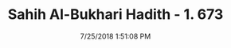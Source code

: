 ---
title        : "Sahih Al-Bukhari Hadith - 1. 673"
date         : 7/25/2018 1:51:08 PM
draft        : false
type         : "hadith"
layout       : "hadith"
BookCode     : "SHB"
VolumeNumber : "1"
HadithNumber : "673"
categories  :  ["Adhan-Complaining against Imam for prolonging prayer"]
tags  :  ["Jabir bin Abdullah Al Ansari"]
---